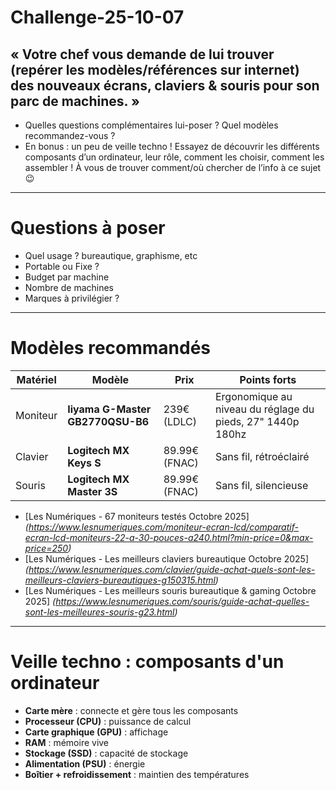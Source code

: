 # Challenge-25-10-07
## « Votre chef vous demande de lui trouver (repérer les modèles/références sur internet) des nouveaux écrans, claviers &amp; souris pour son parc de machines. »
- Quelles questions complémentaires lui-poser ? Quel modèles recommandez-vous ? 
- En bonus : un peu de veille techno ! Essayez de découvrir les différents composants d’un ordinateur, leur rôle, comment les choisir, comment les assembler ! À vous de trouver comment/où chercher de l’info à ce sujet 😉
---
# Questions à poser
- Quel usage ? bureautique, graphisme, etc
- Portable ou Fixe ?
- Budget par machine
- Nombre de machines
- Marques à privilégier ?
---
# Modèles recommandés
| Matériel | Modèle | Prix | Points forts |
|-----------|---------|------|---------------|
| Moniteur | **Iiyama G-Master GB2770QSU-B6** | 239€ (LDLC) | Ergonomique au niveau du réglage du pieds, 27" 1440p 180hz |
| Clavier | **Logitech MX Keys S** | 89.99€ (FNAC) | Sans fil, rétroéclairé |
| Souris | **Logitech MX Master 3S** | 89.99€ (FNAC) | Sans fil, silencieuse |

- [Les Numériques - 67 moniteurs testés Octobre 2025]
*(https://www.lesnumeriques.com/moniteur-ecran-lcd/comparatif-ecran-lcd-moniteurs-22-a-30-pouces-a240.html?min-price=0&max-price=250)*
- [Les Numériques - Les meilleurs claviers bureautique Octobre 2025]
*(https://www.lesnumeriques.com/clavier/guide-achat-quels-sont-les-meilleurs-claviers-bureautiques-g150315.html)*
- [Les Numériques - Les meilleurs souris bureautique & gaming Octobre 2025]
*(https://www.lesnumeriques.com/souris/guide-achat-quelles-sont-les-meilleures-souris-g23.html)*

---
# Veille techno : composants d'un ordinateur
- **Carte mère** : connecte et gère tous les composants 
- **Processeur (CPU)** : puissance de calcul
- **Carte graphique (GPU)** : affichage 
- **RAM** : mémoire vive  
- **Stockage (SSD)** : capacité de stockage 
- **Alimentation (PSU)** : énergie  
- **Boîtier + refroidissement** : maintien des températures  
